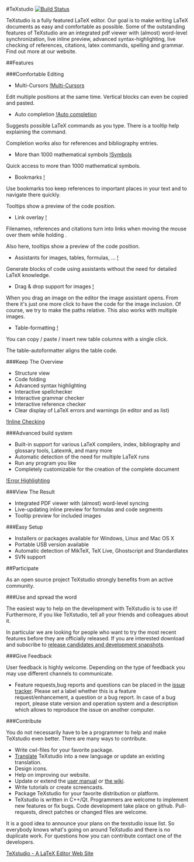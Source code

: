 #TeXstudio [![Build Status](https://travis-ci.org/texstudio-org/texstudio.svg?branch=master)](https://travis-ci.org/texstudio-org/texstudio)

TeXstudio is a fully featured LaTeX editor. Our goal is to make writing LaTeX documents as easy and comfortable as possible. Some of the outstanding features of TeXstudio are an integrated pdf viewer with (almost) word-level synchronization, live inline preview, advanced syntax-highlighting, live checking of references, citations, latex commands, spelling and grammar. Find out more at our website.

##Features 

###Comfortable Editing

* Multi-Cursors  [!Multi-Cursors](https://texstudio.org/images/block-cursor.png)

Edit multiple positions at the same time. Vertical blocks can even be copied and pasted.

* Auto completion [!Auto completion](https://texstudio.org/images/link-overlay.png)

Suggests possible LaTeX commands as you type. There is a tooltip help explaining the command.

Completion works also for references and bibliography entries.

* More than 1000 mathematical symbols [!Symbols](https://texstudio.org/images/symbols.png)

Quick access to more than 1000 mathematical symbols.

* Bookmarks [!](https://texstudio.org/images/bookmarks.png)

Use bookmarks too keep references to important places in your text and to navigate there quickly.

Tooltips show a preview of the code position.

* Link overlay [!](https://texstudio.org/images/link-overlay.png)

Filenames, references and citations turn into links when moving the mouse over them while holding <Ctrl>.

Also here, tooltips show a preview of the code position.

* Assistants for images, tables, formulas, ... [!](https://texstudio.org/images/assistants.png)

Generate blocks of code using assistants without the need for detailed LaTeX knowledge.

* Drag & drop support for images [!](https://texstudio.org/images/dragdropimages.png)

When you drag an image on the editor the image assistant opens. From there it's just one more click to have the code for the image inclusion. Of course, we try to make the paths relative. This also works with multiple images.

* Table-formatting [!](https://texstudio.org/images/table-formating.png)


You can copy / paste / insert new table columns with a single click.

The table-autoformatter aligns the table code.

###Keep The Overview


*  Structure view
*  Code folding
*  Advanced syntax highlighting
*  Interactive spellchecker
*  Interactive grammar checker
*  Interactive reference checker
*  Clear display of LaTeX errors and warnings (in editor and as list)

[!Inline Checking](https://texstudio.org/images/inlineChecking_zoom.png)

###Advanced build system


* Built-in support for various LaTeX compilers, index, bibliography and glossary tools, Latexmk, and many more
* Automatic detection of the need for multiple LaTeX runs
* Run any program you like
* Completely customizable for the creation of the complete document

[!Error Highlighting](https://texstudio.org/images/errorHighlighting_zoom.png)

###View The Result


* Integrated PDF viewer with (almost) word-level syncing
* Live-updating inline preview for formulas and code segments
* Tooltip preview for included images


###Easy Setup


* Installers or packages available for Windows, Linux and Mac OS X
* Portable USB version available
* Automatic detection of MikTeX, TeX Live, Ghostscript and Standardlatex
* SVN support

##Participate

As an open source project TeXstudio strongly benefits from an active community.

###Use and spread the word

The easiest way to help on the development with TeXstudio is to use it! Furthermore, if you like TeXstudio, tell all your friends and colleagues about it.

In particular we are looking for people who want to try the most recent features before they are officially released. If you are interested download and subscribe to [release candidates and development snapshots](https://texstudio.org/#snapshots).

###Give Feedback

User feedback is highly welcome. Depending on the type of feedback you may use different channels to communicate.

*  Feature requests,bug reports and questions can be placed in the [issue tracker](https://github.com/texstudio-org/texstudio/issues). 
Please set a label whether this is a feature request/enhancement, a question or a bug report. 
In case of a bug report, please state version and operation system and a description which allows to reproduce the issue on another computer.

###Contribute

You do not necessarily have to be a programmer to help and make TeXstudio even better. There are many ways to contribute.

* Write cwl-files for your favorite package.
* [Translate](https://www.transifex.com/texstudio/texstudio/) TeXstudio into a new language or update an existing translation.
* Design icons.
* Help on improving our website.
* Update or extend the [user manual](http://texstudio.sourceforge.net/manual/current/usermanual_en.html) or [the wiki](https://github.com/texstudio-org/texstudio/wiki).
* Write tutorials or create screencasts.
* Package TeXstudio for your favorite distribution or platform.
* TeXstudio is written in C++/Qt. Programmers are welcome to implement new features or fix bugs. Code development take place on github. Pull-requests, direct patches or changed files are welcome.

It is a good idea to announce your plans on the texstudio issue list. So everybody knows what's going on around TeXstudio and there is no duplicate work. For questions how you can contribute contact one of the developers.


[TeXstudio - A LaTeX Editor Web Site](http://www.texstudio.org)

